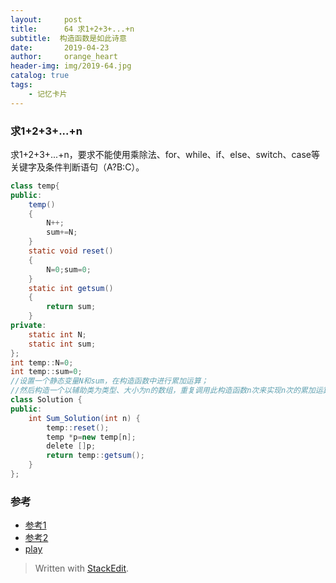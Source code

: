 ```yaml
---
layout:     post
title:      64 求1+2+3+...+n
subtitle:  构造函数是如此诗意
date:       2019-04-23
author:     orange_heart
header-img: img/2019-64.jpg
catalog: true
tags:
    - 记忆卡片
---
```


###   求1+2+3+...+n

求1+2+3+...+n，要求不能使用乘除法、for、while、if、else、switch、case等关键字及条件判断语句（A?B:C）。


```java
class temp{
public:
    temp()
    {
        N++;
        sum+=N;
    }
    static void reset()
    {
        N=0;sum=0;
    }
    static int getsum()
    {
        return sum;
    }
private:
    static int N;
    static int sum;
};
int temp::N=0;
int temp::sum=0;
//设置一个静态变量N和sum，在构造函数中进行累加运算；
//然后构造一个以辅助类为类型、大小为n的数组，重复调用此构造函数n次来实现n次的累加运算
class Solution {
public:
    int Sum_Solution(int n) {
        temp::reset();
        temp *p=new temp[n];
        delete []p;
        return temp::getsum();
    }
};
```

### 参考

- [参考1](https://github.com/zhedahht/CodingInterviewChinese2)
- [参考2](https://github.com/gatieme/CodingInterviews)
- [play ](https://www.nowcoder.com/practice/7a0da8fc483247ff8800059e12d7caf1?tpId=13&tqId=11200&rp=2&ru=/ta/coding-interviews&qru=/ta/coding-interviews/question-ranking&tPage=3)

> Written with [StackEdit](https://stackedit.io/).

<head>
    <script src="https://cdn.mathjax.org/mathjax/latest/MathJax.js?config=TeX-AMS-MML_HTMLorMML" type="text/javascript"></script>
    <script type="text/x-mathjax-config">
        MathJax.Hub.Config({
            tex2jax: {
            skipTags: ['script', 'noscript', 'style', 'textarea', 'pre'],
            inlineMath: [['$','$']]
            }
        });
    </script>
</head>

<!--stackedit_data:
eyJoaXN0b3J5IjpbMTE0MTU3OTE3Ml19
-->